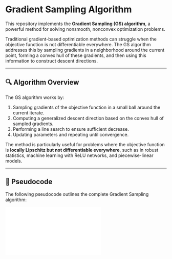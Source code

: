 # Gradient Sampling Algorithm

This repository implements the **Gradient Sampling (GS) algorithm**, a powerful method for solving nonsmooth, nonconvex optimization problems.

Traditional gradient-based optimization methods can struggle when the objective function is not differentiable everywhere. The GS algorithm addresses this by sampling gradients in a neighborhood around the current point, forming a convex hull of these gradients, and then using this information to construct descent directions.

---

## 🔍 Algorithm Overview

The GS algorithm works by:

1. Sampling gradients of the objective function in a small ball around the current iterate.
2. Computing a generalized descent direction based on the convex hull of sampled gradients.
3. Performing a line search to ensure sufficient decrease.
4. Updating parameters and repeating until convergence.

The method is particularly useful for problems where the objective function is **locally Lipschitz but not differentiable everywhere**, such as in robust statistics, machine learning with ReLU networks, and piecewise-linear models.

---

## 📌 Pseudocode

The following pseudocode outlines the complete Gradient Sampling algorithm:

![Gradient Sampling Pseudocode](alg1.pdf)
